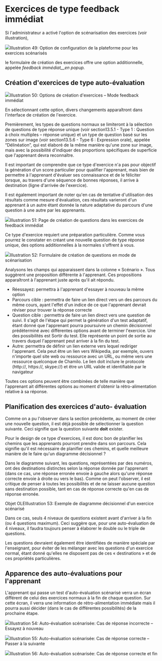 # Exercices de type feedback immédiat

Si l'administrateur a activé l'option de scénarisation des exercices \(voir illustration\),

![](../../.gitbook/assets/image69%20%281%29.png)Illustration 49: Option de configuration de la plateforme pour les exercices scénarisés

le formulaire de création des exercices offre une option additionnelle, appelée _feedback immédiat\_\_en popup._

## Création d'exercices de type auto-évaluation <a id="cr-ation-d-exercices-de-type-auto-valuation"></a>

![](../../.gitbook/assets/image70%20%281%29.png)Illustration 50: Options de création d'exercices – Mode feedback immédiat

En sélectionnant cette option, divers changements apparaîtront dans l'interface de création de l'exercice.

Premièrement, les types de questions normaux se limiteront à la sélection de questions de type réponse unique \(voir section13.5.1 - Type 1 : Question à choix multiples – réponse unique\) et un type de question basé sur les zones sur image \(voir section13.5.6 - Type 6 : Expression orale\), appelée “Délinéation”, qui est élaboré de la même manière qu'une zone sur image, mais avec la possibilité d'indiquer des proportions spécifiques de superficie que l'apprenant devra reconnaître.

Il est important de comprendre que ce type d'exercice n'a pas pour objectif la génération d'un score particulier pour qualifier l'apprenant, mais bien de permettre à l'apprenant d'évaluer ses connaissance et de le féliciter lorsque, au travers d'une séquence de bonnes réponses, il arrive à destination \(ligne d'arrivée de l'exercice\).

Il est également important de noter qu'en cas de tentative d'utilisation des résultats comme mesure d'évaluation, ces résultats varieront d'un apprenant à un autre étant donnée la nature adaptative du parcours d'une question à une autre par les apprenants.

![](../../.gitbook/assets/image71%20%281%29.png)Illustration 51: Page de création de questions dans les exercices de feedback immédiat

Ce type d'exercice requiert une préparation particulière. Comme vous pourrez le constater en créant une nouvelle question de type réponse unique, des options additionnelles à la normales s'offrent à vous.

![](../../.gitbook/assets/image72%20%281%29.png)Illustration 52: Formulaire de création de questions en mode de scénarisation

Analysons les champs qui apparaissent dans la colonne « Scénario ». Tous suggèrent une proposition différente à l'apprenant. Ces propositions apparaîtront à l'apprenant juste après qu'il ait répondu.

* Réessayez: permettra à l'apprenant d'essayer à nouveau la même option
* Parcours cible : permettra de faire un lien direct vers un des parcours du même cours, ayant l'effet d'un indice de ce que l'apprenant devrait réviser pour trouver la réponse correcte
* Question cible : permettra de faire un lien direct vers une question de suivi. Il s'agit de l'étape qui permet la génération d'un test adaptatif, étant donné que l'apprenant pourra poursuivre un chemin décisionnel prédéterminé avec différentes options avant de terminer l'exercice. Une des possibilités est Sortir du test. Elle représente un point de sortie au travers duquel l'apprenant peut arriver à la fin du test.
* Autre: permettra de définir un lien externe vers lequel rediriger l'apprenant. Cela peut être un lien vers Wikipedia, par exemple, ouvers n'importe quel site web ou ressource avec un URL, ou même vers une ressource quelconque de Chamilo. Le lien doit inclure le protocole \(http://, https://, skype://\) et être un URL valide et identifiable par le navigateur

Toutes ces options peuvent être combinées de telle manière que l'apprenant ait différentes options au moment d'obtenir la rétro-alimentation relative à sa réponse.

## Planification des exercices d'auto- évaluation <a id="planification-des-exercices-d-auto-valuation"></a>

Comme on a pu l'observer dans la section précédente, au moment de créer une nouvelle question, il est déjà possible de sélectionner la question suivante. Ceci signifie que la question suivante **doit** exister.

Pour le design de ce type d'exercices, il est donc bon de planifier les chemins que les apprenants pourront prendre dans son parcours. Cela signifie qu'il est nécessaire de planifier ces chemins, et quelle meilleure manière de le faire qu'un diagramme décisionnel ?

Dans le diagramme suivant, les questions, représentées par des numéros, ont des destinations distinctes selon la réponse donnée par l'apprenant \(dans ce cas, une réponse erronée envoie à gauche alors qu'une réponse correcte envoie à droite ou vers le bas\). Comme on peut l'observer, il est critique de penser à toutes les possibilités et de ne laisser aucune question sans destination possible, tant en cas de réponse correcte qu'en cas de réponse erronée.

Objet OLEIllustration 53: Exemple de diagramme décisionnel d'un exercice scénarisé

Dans ce cas, seuls 4 niveaux de questions existent avant d'arriver à la fin \(ou 4 questions maximum\). Ceci suggère que, pour une auto-évaluation de 4 niveaux, il faudra toujours penser à élaborer le double ou le triple de questions.

Les questions devraient également être identifiées de manière spéciale par l'enseignant, pour éviter de les mélanger avec les questions d'un exercice normal, étant donné qu'elles ne disposent pas de ces « destinations » et de ces propriétés particulières.

## Apparence des auto-évaluations pour l'apprenant <a id="apparence-des-auto-valuations-pour-l-apprenant"></a>

L'apprenant qui passe un test d'auto-évaluation scénarisé verra un écran différent de celui des exercices normaux à la fin de chaque question. Sur cette écran, il verra une information de rétro-alimentation immédiate mais il pourra aussi décider \(dans le cas de différentes possibilités\) de la prochaine étape.

![](../../.gitbook/assets/image73%20%281%29.png)Illustration 54: Auto-évaluation scénarisée: Cas de réponse incorrecte – Essayez à nouveau

![](../../.gitbook/assets/image74%20%281%29.png)Illustration 55: Auto-évaluation scénarisée: Cas de réponse correcte – Passer à la suivante

![](../../.gitbook/assets/image75%20%281%29.png)Illustration 56: Auto-évaluation scénarisée: Cas de réponse correcte et fin

